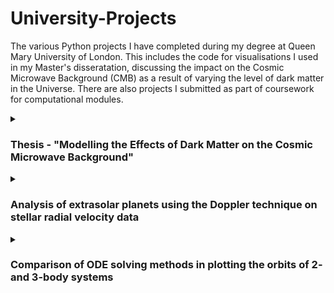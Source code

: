 # University-Projects

The various Python projects I have completed during my degree at Queen Mary University of London. This includes the code for visualisations I used in my Master's disseratation, discussing the impact on the Cosmic Microwave Background (CMB) as a result of varying the level of dark matter in the Universe. There are also projects I submitted as part of coursework for computational modules.

<details>
<summary><h3>Thesis - "Modelling the Effects of Dark Matter on the Cosmic Microwave Background"</h3></summary>

I simulated CMB maps for varying levels of dark matter using the Code for Anisotropies in the Microwave Background (CAMB). Following this, I compared these maps to the CMB map generated from theoretical data obtained from the Planck 2018 mission. The theoretical data used as a comparison was read in from the `COM_PowerSpect_CMB-base-plikHM-TTTEEE-lowl-lowE-lensing-minimum-theory_R3.01.txt` file, also uploaded to this repository.

<!---
I explored how varying levels of dark matter influence the Cosmic Microwave Background (CMB). Using the Code for Anisotropies in the Microwave Background (CAMB), I simulated theoretical CMB maps and compared them to Planck 2018 observational data. The project demonstrates my ability to combine theoretical physics with computational tools to study complex cosmological phenomena.
-->

| Data | Link |
| --- | --- |
| Theoretical data from Planck 2018 mission | [COM_PowerSpect_CMB-base-plikHM-TTTEEE-lowl-lowE-lensing-minimum-theory_R3.01.txt](COM_PowerSpect_CMB-base-plikHM-TTTEEE-lowl-lowE-lensing-minimum-theory_R3.01.txt) |

## Key Features:

- Simulated CMB power spectra and maps for varying dark matter densities.
- Compared theoretical simulations to Planck 2018 datasets to identify discrepancies.
- Used Python libraries like `camb`, `healpy`, `numpy`, `pandas` and `matplotlib` to process data and visualise results.

> Note: The `healpy` library, essential for handling spherical maps, is supported for macOS and Linux. For Windows users, it is highly recommended to use the **Windows Subsystem for Linux (WSL)** for the best compatibility.

## Results:

- Successfully generated CMB maps that reflected the influence of varying dark matter densities.
- Followed [Wayne Hu's lecture notes](https://arxiv.org/abs/0802.3688) to visualise the effects of dark matter on the third peak of the CMB power spectrum. This emphasised the work from [Hu's 2001 paper](https://arxiv.org/abs/astro-ph/0006436) which explained the change in the height ratios of the second and third peaks due to decay in the gravitational potential during radiation domination.
- Identified consistent patterns between the simulated maps and Planck data, validating the CAMB-based modelling approach.
- Highlighted discrepancies that could point to additional factors or alternative models influencing the CMB.

<img src = "DM Effects plots/Power_Spectra_Generated.png">
<img src = "DM Effects plots/CMB_Sky_Maps_Generated.png">
<img src = "DM Effects plots/PS_Changes_Diff_Zoomed.png">

## Applications:

- Analyse dark matter’s role in shaping the early universe.
- Support cosmological studies by combining observational data and simulations.
- Provide a foundation for further research into alternative dark matter models and their observational signatures.

## Potential Extensions:
This work can be extended by:

- Explore alternative dark matter hypotheses using `camb`, such as Weakly Interacting Massive Particles (WIMPs) or Primordial Black Holes.
- Incorporate datasets from WMAP and upcoming Simons Observatory data, with a particular focus on connecting CMB observations to gravitational wave studies.
- Refinine the simulation process by applying machine learning techniques to extract features, detect anomalies, and improve parameter estimation.

</details>

<details>
<summary><h3>Analysis of extrasolar planets using the Doppler technique on stellar radial velocity data</h3></summary>

This project focused on detecting and characterising extrasolar planets using radial velocity data obtained through the Doppler technique. I used a variant of the Metropolis-Hastings algorithm to fit circular orbital models to real data, extracting key planetary and orbital parameters. In the table below are the three data files used in the notebook: the first, `51-Peg.dat`, is the test radial velocity data where the parameter values were known prior, while the remaining two files (`star-01.dat` and `star-02.dat`) have unkown parameters which are estimated with the method here. With this, the code can be validated against known reults, improving its reliability for the other two data files.

| Data | Link |
| --- | --- |
| 51-Pegasi | [51-Peg.dat](https://github.com/tk-0602/University-Projects/blob/80131e5599cde9d2dbfb7efb0fbc5efa804d233b/Exoplanet%20star%20files/51-Peg.dat) |
| Star 1 | [star-01.dat](https://github.com/tk-0602/University-Projects/blob/80131e5599cde9d2dbfb7efb0fbc5efa804d233b/Exoplanet%20star%20files/star-01.dat) |
| Star 2 | [star-02.dat](https://github.com/tk-0602/University-Projects/blob/80131e5599cde9d2dbfb7efb0fbc5efa804d233b/Exoplanet%20star%20files/star-02.dat) |

## Key Features:

- Translated orbital mechanics equations into code and implemented MCMC methods for parameter estimation.
- Analysed real radial velocity datasets from stars like 51 Pegasi to infer planetary characteristics.
- Visualised phase-folded radial velocity data to identify trends and features.

## Results:

- Successfully detected exoplanetary signatures from radial velocity datasets, including identifying potential orbital periods and planetary masses.
- Demonstrated that the Metropolis-Hastings algorithm can effectively estimate parameters with reasonable computational efficiency.
- Highlighted the strengths of the Doppler technique, particularly for characterising larger, closer planets with significant gravitational influence.

## Applications:
This project fits into the broader context of missions like Kepler, TESS, and the James Webb Space Telescope, which aim to characterise exoplanetary systems. Through this project and the 4th-year module 'Extrasolar Planets and Astrophysical Discs' I later took, I learned more about (and was able to demonstrate):

- A method for refining orbital parameters like semi-major axis, period, and planetary mass.
- The ability to compare the Doppler technique to other detection methods, such as the transit method and direct imaging.
- Insights into planetary system diversity and habitability.

## Future Improvements:

- Add interactivity to the notebook, allowing users to adjust orbital parameters via sliders and visualise how changes affect radial velocity curves.
- Extend the analysis to multi-planet systems and non-circular orbits for more complex scenarios.

</details>

<details>
<summary><h3>Comparison of ODE solving methods in plotting the orbits of 2- and 3-body systems</h3></summary>

I simulated the orbital dynamics of two- and three-body systems, specifically the Earth-Sun and Mercury-Earth-Sun systems. I implemented and compared three numerical integration methods: the fourth-order Runge-Kutta (RK4) method, `scipy.integrate.ode`, and `scipy.integrate.odeint`.

## Key Features:

- Translated the equations of motion for gravitational interactions in two- and three-body systems into code.
- Implemented multiple numerical integrators to solve ODEs.
- Visualised orbital trajectories, energy and angular momentum, and evaluated the accuracy of each method.

## Results:

- Found that the RK4 method provided high accuracy but required careful step-size adjustment to maintain stability.
- Observed computational efficiency advantages in scipy.integrate.ode and odeint, particularly for longer simulations.
- Demonstrated how different numerical methods yield varying trade-offs between accuracy and computational efficiency.

## Applications:
This project has real-world relevance in:

- Space mission planning, satellite trajectory design, and spacecraft navigation.
- Studying planetary stability, orbital resonance, and gravitational interactions in multi-body systems.
- Understanding celestial mechanics for applications like asteroid deflection or interplanetary travel.

## Future Improvements:

- Include more complex scenarios, such as non-circular or eccentric orbits.
- Compare numerical methods using additional metrics, such as energy conservation and computational efficiency.
- Implement advanced integrators, like symplectic methods, for better long-term stability in simulations.

</details>
